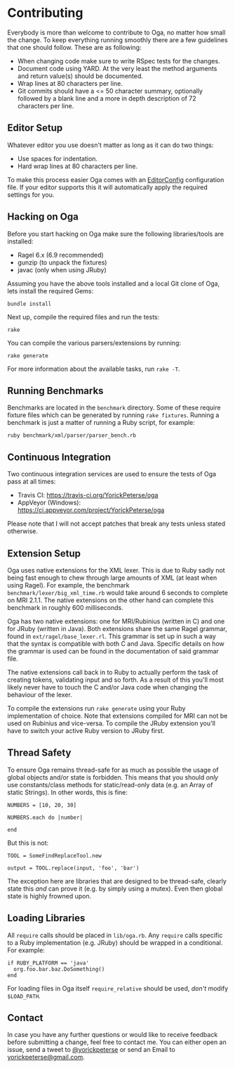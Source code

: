 # Contributing

Everybody is more than welcome to contribute to Oga, no matter how small the
change. To keep everything running smoothly there are a few guidelines that one
should follow. These are as following:

* When changing code make sure to write RSpec tests for the changes.
* Document code using YARD. At the very least the method arguments and return
  value(s) should be documented.
* Wrap lines at 80 characters per line.
* Git commits should have a <= 50 character summary, optionally followed by a
  blank line and a more in depth description of 72 characters per line.

## Editor Setup

Whatever editor you use doesn't matter as long as it can do two things:

* Use spaces for indentation.
* Hard wrap lines at 80 characters per line.

To make this process easier Oga comes with an [EditorConfig][editorconfig]
configuration file. If your editor supports this it will automatically apply
the required settings for you.

## Hacking on Oga

Before you start hacking on Oga make sure the following libraries/tools are
installed:

* Ragel 6.x (6.9 recommended)
* gunzip (to unpack the fixtures)
* javac (only when using JRuby)

Assuming you have the above tools installed and a local Git clone of Oga, lets
install the required Gems:

    bundle install

Next up, compile the required files and run the tests:

    rake

You can compile the various parsers/extensions by running:

    rake generate

For more information about the available tasks, run `rake -T`.

## Running Benchmarks

Benchmarks are located in the `benchmark` directory. Some of these require
fixture files which can be generated by running `rake fixtures`. Running a
benchmark is just a matter of running a Ruby script, for example:

    ruby benchmark/xml/parser/parser_bench.rb

## Continuous Integration

Two continuous integration services are used to ensure the tests of Oga pass
at all times:

* Travis CI: <https://travis-ci.org/YorickPeterse/oga>
* AppVeyor (Windows): <https://ci.appveyor.com/project/YorickPeterse/oga>

Please note that I will not accept patches that break any tests unless stated
otherwise.

## Extension Setup

Oga uses native extensions for the XML lexer. This is due to Ruby sadly not
being fast enough to chew through large amounts of XML (at least when using
Ragel). For example, the benchmark `benchmark/lexer/big_xml_time.rb` would take
around 6 seconds to complete on MRI 2.1.1. The native extensions on the other
hand can complete this benchmark in roughly 600 milliseconds.

Oga has two native extensions: one for MRI/Rubinius (written in C) and one for
JRuby (written in Java). Both extensions share the same Ragel grammar, found in
`ext/ragel/base_lexer.rl`. This grammar is set up in such a way that the syntax
is compatible with both C and Java. Specific details on how the grammar is used
can be found in the documentation of said grammar file.

The native extensions call back in to Ruby to actually perform the task of
creating tokens, validating input and so forth. As a result of this you'll most
likely never have to touch the C and/or Java code when changing the behaviour
of the lexer.

To compile the extensions run `rake generate` using your Ruby implementation of
choice. Note that extensions compiled for MRI can not be used on Rubinius and
vice-versa. To compile the JRuby extension you'll have to switch your active
Ruby version to JRuby first.

## Thread Safety

To ensure Oga remains thread-safe for as much as possible the usage of global
objects and/or state is forbidden. This means that you should _only_ use
constants/class methods for static/read-only data (e.g. an Array of static
Strings). In other words, this is fine:

    NUMBERS = [10, 20, 30]

    NUMBERS.each do |number|

    end

But this is not:

    TOOL = SomeFindReplaceTool.new

    output = TOOL.replace(input, 'foo', 'bar')

The exception here are libraries that are designed to be thread-safe, clearly
state this _and_ can prove it (e.g. by simply using a mutex). Even then global
state is highly frowned upon.

## Loading Libraries

All `require` calls should be placed in `lib/oga.rb`. Any `require` calls
specific to a Ruby implementation (e.g. JRuby) should be wrapped in a
conditional. For example:

    if RUBY_PLATFORM == 'java'
      org.foo.bar.baz.DoSomething()
    end

For loading files in Oga itself `require_relative` should be used, _don't_
modify `$LOAD_PATH`.

## Contact

In case you have any further questions or would like to receive feedback before
submitting a change, feel free to contact me. You can either open an issue,
send a tweet to [@yorickpeterse][twitter] or send an Email to
<yorickpeterse@gmail.com>.

[editorconfig]:http://editorconfig.org/
[twitter]: https://twitter.com/yorickpeterse

